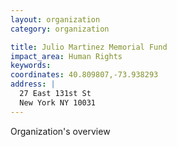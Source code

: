 ```yaml
---
layout: organization
category: organization

title: Julio Martinez Memorial Fund
impact_area: Human Rights
keywords: 
coordinates: 40.809807,-73.938293
address: |
  27 East 131st St
  New York NY 10031
---
```

Organization's overview
